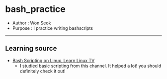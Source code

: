 # bash_practice
- Author : Won Seok
- Purpose : I practice writing bashscripts

---
## Learning source 
- [Bash Scripting on Linux, Learn Linux TV](https://www.youtube.com/@LearnLinuxTV) 
    - I studied basic scripting from this channel. It helped a lot! you should definitely check it out!
    